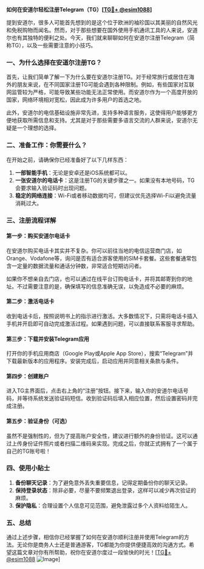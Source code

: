 **如何在安道尔轻松注册Telegram（TG）[[TG💪+ @esim1088](https://t.me/s/esim1088)]**

提到安道尔，很多人可能首先想到的是这个位于欧洲的袖珍国以其美丽的自然风光和免税购物而闻名。然而，对于那些想要在国外使用手机通讯工具的人来说，安道尔也有其独特的便利之处。今天，我们就来聊聊如何在安道尔注册Telegram（简称TG），以及一些需要注意的小技巧。

### 一、为什么选择在安道尔注册TG？

首先，让我们简单了解一下为什么要在安道尔注册TG。对于经常旅行或居住在海外的朋友来说，在不同国家注册TG可能会遇到各种限制。例如，有些国家对互联网监管较为严格，可能导致某些功能无法正常使用。而安道尔作为一个高度开放的国家，网络环境相对宽松，因此成为许多用户的首选之地。

此外，安道尔的电信基础设施非常先进，支持多种语言服务，这使得用户能够更方便地获取所需信息和支持。尤其是对于那些需要多语言交流的人群来说，安道尔无疑是一个理想的选择。

### 二、准备工作：你需要什么？

在开始之前，请确保你已经准备好了以下几样东西：

1. **一部智能手机**：无论是安卓还是iOS系统都可以。
2. **一张安道尔的电话卡**：这是注册TG的关键步骤之一。如果没有本地号码，TG会要求输入验证码时出现问题。
3. **稳定的网络连接**：Wi-Fi或者移动数据均可，但建议优先选择Wi-Fi以避免流量消耗过大。

### 三、注册流程详解

#### 第一步：购买安道尔电话卡

在安道尔购买电话卡其实并不复杂。你可以前往当地的电信运营商门店，如Orange、Vodafone等，询问是否有适合游客使用的SIM卡套餐。这些套餐通常包含一定量的数据流量和通话分钟数，非常适合短期访问者。

如果你不想亲自去门店，也可以通过在线平台订购电话卡，并将其邮寄到你的地址。不过需要注意的是，确保填写的信息准确无误，以免造成不必要的麻烦。

#### 第二步：激活电话卡

收到电话卡后，按照说明书上的指示进行激活。大多数情况下，只需将电话卡插入手机并开启即可自动完成激活过程。如果遇到问题，可以直接联系客服寻求帮助。

#### 第三步：下载并安装Telegram应用

打开你的手机应用商店（Google Play或Apple App Store），搜索“Telegram”并下载最新版本的应用程序。安装完成后，启动应用并同意相关条款与条件。

#### 第四步：创建账户

进入TG主界面后，点击右上角的“注册”按钮。接下来，输入你的安道尔电话号码，并等待系统发送验证码短信。收到验证码后填入相应位置，然后设置密码并完成注册。

#### 第五步：验证身份（可选）

虽然不是强制性的，但为了提高账户安全性，建议进行额外的身份验证。这可以通过上传身份证件照片或者扫描二维码来实现。完成之后，你就正式拥有了一个属于自己的TG账号啦！

### 四、使用小贴士

1. **备份聊天记录**：为了避免意外丢失重要信息，记得定期备份你的聊天记录。
2. **保持登录状态**：除非必要，尽量不要频繁退出登录，这样可以减少再次验证的麻烦。
3. **保护隐私**：合理设置个人信息可见范围，避免泄露过多个人资料给陌生人。

### 五、总结

通过上述步骤，相信你已经掌握了如何在安道尔顺利注册并使用Telegram的方法。无论你是商务人士还是普通游客，TG都能为你提供便捷高效的沟通方式。希望这篇文章对你有所帮助，祝你在安道尔度过一段愉快的时光！[[TG💪+ @esim1088](https://t.me/s/esim1088) ![Image](https://i.postimg.cc/4NQfJmqS/Snipaste-2025-05-13-00-14-12.png)]